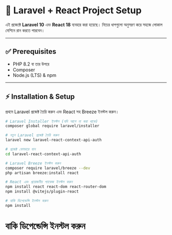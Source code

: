 # 🚀 Laravel + React Project Setup

এই প্রজেক্টে **Laravel 10** এবং **React 18** ব্যবহার করা হয়েছে। নিচের ধাপগুলো অনুসরণ করে সহজে লোকাল মেশিনে রান করতে পারবেন।  

---

## ✅ Prerequisites
- PHP 8.2 বা তার উপরে
- Composer
- Node.js (LTS) & npm

---

## ⚡ Installation & Setup

প্রথমে Laravel প্রজেক্ট তৈরি করুন এবং React সহ Breeze ইনস্টল করুন।  

```bash
# Laravel Installer ইনস্টল (যদি আগে না করা থাকে)
composer global require laravel/installer

# নতুন Laravel প্রজেক্ট তৈরি করুন
laravel new laravel-react-context-api-auth

# প্রজেক্ট ফোল্ডারে যান
cd laravel-react-context-api-auth

# Laravel Breeze ইনস্টল করুন
composer require laravel/breeze --dev
php artisan breeze:install react

# React এবং প্রয়োজনীয় প্যাকেজ ইনস্টল করুন
npm install react react-dom react-router-dom
npm install @vitejs/plugin-react

# বাকি ডিপেন্ডেন্সি ইনস্টল করুন
npm install

```

# বাকি ডিপেন্ডেন্সি ইনস্টল করুন